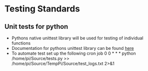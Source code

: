 # Testing Standards

## Unit tests for python
- Pythons native unittest library will be used for testing of individual functions
- Documentation for pythons unittest library can be found [here](https://docs.python.org/3/library/unittest.html)
- To automate test set up the following cron job 0 0 * * * python /home/pi/Source/tests.py >> /home/pi/Source/TempPi/Source/test_logs.txt 2>&1

